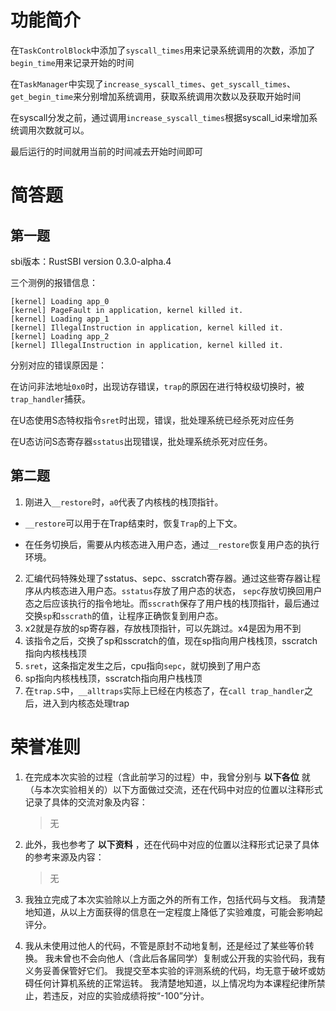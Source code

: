 # 功能简介

在`TaskControlBlock`中添加了`syscall_times`用来记录系统调用的次数，添加了`begin_time`用来记录开始的时间

在`TaskManager`中实现了`increase_syscall_times`、`get_syscall_times`、`get_begin_time`来分别增加系统调用，获取系统调用次数以及获取开始时间

在syscall分发之前，通过调用`increase_syscall_times`根据syscall_id来增加系统调用次数就可以。

最后运行的时间就用当前的时间减去开始时间即可

# 简答题

## 第一题

sbi版本：RustSBI version 0.3.0-alpha.4

三个测例的报错信息：

```
[kernel] Loading app_0
[kernel] PageFault in application, kernel killed it.
[kernel] Loading app_1
[kernel] IllegalInstruction in application, kernel killed it.
[kernel] Loading app_2
[kernel] IllegalInstruction in application, kernel killed it.
```

分别对应的错误原因是：

在访问非法地址`0x0`时，出现访存错误，`trap`的原因在进行特权级切换时，被`trap_handler`捕获。

在U态使用S态特权指令`sret`时出现，错误，批处理系统已经杀死对应任务

在U态访问S态寄存器`sstatus`出现错误，批处理系统杀死对应任务。

## 第二题

1. 刚进入`__restore`时，`a0`代表了内核栈的栈顶指针。

- `__restore`可以用于在Trap结束时，恢复`Trap`的上下文。

- 在任务切换后，需要从内核态进入用户态，通过`__restore`恢复用户态的执行环境。

2. 汇编代码特殊处理了sstatus、sepc、sscratch寄存器。通过这些寄存器让程序从内核态进入用户态。`sstatus`存放了用户态的状态， `sepc`存放切换回用户态之后应该执行的指令地址。而`sscrath`保存了用户栈的栈顶指针，最后通过交换`sp`和`sscrath`的值，让程序正确恢复到用户态。
3. x2就是存放的sp寄存器，存放栈顶指针，可以先跳过。x4是因为用不到
4. 该指令之后，交换了sp和sscratch的值，现在sp指向用户栈栈顶，sscratch指向内核栈栈顶
5. `sret`，这条指定发生之后，cpu指向`sepc`，就切换到了用户态
6. sp指向内核栈栈顶，sscratch指向用户栈栈顶
7.   在`trap.S`中，`__alltraps`实际上已经在内核态了，在`call trap_handler`之后，进入到内核态处理trap

# 荣誉准则

1. 在完成本次实验的过程（含此前学习的过程）中，我曾分别与 **以下各位** 就（与本次实验相关的）以下方面做过交流，还在代码中对应的位置以注释形式记录了具体的交流对象及内容：

   > 无

2. 此外，我也参考了 **以下资料** ，还在代码中对应的位置以注释形式记录了具体的参考来源及内容：

   > 无

3. 我独立完成了本次实验除以上方面之外的所有工作，包括代码与文档。 我清楚地知道，从以上方面获得的信息在一定程度上降低了实验难度，可能会影响起评分。

4. 我从未使用过他人的代码，不管是原封不动地复制，还是经过了某些等价转换。 我未曾也不会向他人（含此后各届同学）复制或公开我的实验代码，我有义务妥善保管好它们。 我提交至本实验的评测系统的代码，均无意于破坏或妨碍任何计算机系统的正常运转。 我清楚地知道，以上情况均为本课程纪律所禁止，若违反，对应的实验成绩将按“-100”分计。


